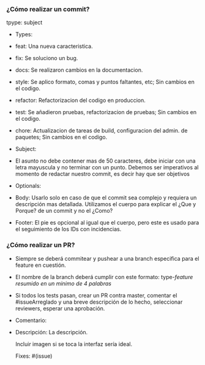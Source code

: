 ### ¿Cómo realizar un commit?

tpype: subject

- Types:

 - feat: Una nueva caracteristica.

 - fix: Se soluciono un bug.

 - docs: Se realizaron cambios en la documentacion.

 - style: Se aplico formato, comas y puntos faltantes, etc; Sin cambios en el codigo.

 - refactor: Refactorizacion del codigo en produccion.

 - test: Se añadieron pruebas, refactorizacion de pruebas; Sin cambios en el codigo.

 - chore: Actualizacion de tareas de build, configuracion del admin. de paquetes; Sin cambios en el codigo.

- Subject:

 - El asunto no debe contener mas de 50 caracteres, debe iniciar con una letra mayuscula y no terminar con un punto. Debemos ser imperativos al momento de redactar nuestro commit, es decir hay que ser objetivos

- Optionals:

 - Body: Usarlo solo en caso de que el commit sea complejo y requiera un descripción mas detallada. Utilizamos el cuerpo para explicar el ¿Que y Porque? de un commit y no el ¿Como?

 - Footer: El pie es opcional al igual que el cuerpo, pero este es usado para el seguimiento de los IDs con incidencias.

### ¿Cómo realizar un PR?

- Siempre se deberá commitear y pushear a una branch especifica para el feature en cuestión.
- El nombre de la branch deberá cumplir con este formato: type-*feature resumido en un minimo de 4 palabras*
- Si todos los tests pasan, crear un PR contra master, comentar el #issueArreglado y una breve descripción de lo hecho, seleccionar reviewers, esperar una aprobación.
- Comentario:
 - Descripción:
   La descripción.

   Incluir imagen si se toca la interfaz sería ideal.

   Fixes: #(issue)



